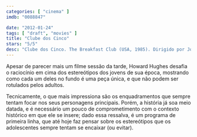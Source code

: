 ```yaml
---
categories: [ "cinema" ]
imdb: "0088847"

date: "2012-01-24"
tags: [ "draft", "movies" ]
title: "Clube dos Cinco"
stars: "5/5"
desc: "Clube dos Cinco. The Breakfast Club (USA, 1985). Dirigido por John Hughes. Escrito por John Hughes. Com Emilio Estevez, Paul Gleason, Anthony Michael Hall, John Kapelos, Judd Nelson, Molly Ringwald, Ally Sheedy, Perry Crawford, Mary Christian."
---
```

Apesar de parecer mais um filme sessão da tarde, Howard Hughes desafia o raciocínio em cima dos estereótipos dos jovens de sua época, mostrando como cada um deles no fundo é uma peça única, e que não podem ser rotulados pelos adultos.

Tecnicamente, o que mais impressiona são os enquadramentos que sempre tentam focar nos seus personagens principais. Porém, a história já soa meio datada, e é necessário um pouco de comprometimento com o contexto histórico em que ele se insere; dado essa ressalva, é um programa de primeira linha, que até hoje faz pensar sobre os estereótipos que os adolescentes sempre tentam se encaixar (ou evitar).


